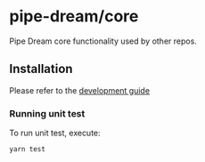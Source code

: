 # pipe-dream/core
Pipe Dream core functionality used by other repos.

## Installation
Please refer to the [development guide](https://github.com/pipe-dream/docs/blob/master/README.md#pipe-dreamdocs)

### Running unit test

To run unit test, execute:
```
yarn test
```
